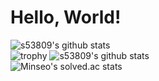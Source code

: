 # Hello, World!

![s53809's github stats](https://github-readme-stats.vercel.app/api?username=s53809&show_icons=true)   
![trophy](https://github-profile-trophy.vercel.app/?username=s53809)
![s53809's github stats](https://github-readme-stats.vercel.app/api/top-langs/?username=s53809&show_icons=true&hide_border=true&title_color=004386&icon_color=004386&layout=compact)   
![Minseo's solved.ac stats](https://github-readme-solvedac.hyp3rflow.vercel.app/api/?handle=s53809)
